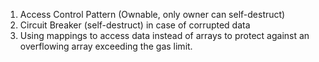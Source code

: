 1. Access Control Pattern (Ownable, only owner can self-destruct)
2. Circuit Breaker (self-destruct) in case of corrupted data
3. Using mappings to access data instead of arrays to protect against an overflowing array exceeding the gas limit.
